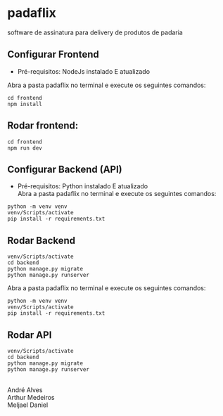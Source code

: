 # padaflix
software de assinatura para delivery de produtos de padaria

## Configurar Frontend  <br>
- Pré-requisitos: NodeJs instalado E atualizado  <br>

Abra a pasta padaflix no terminal e execute os seguintes comandos: <br>
```
cd frontend 
npm install
```

## Rodar frontend:  <br>
```
cd frontend 
npm run dev 
```
## Configurar Backend (API) <br>
- Pré-requisitos: Python instalado E atualizado <br>
Abra a pasta padaflix no terminal e execute os seguintes comandos:
```
python -m venv venv 
venv/Scripts/activate
pip install -r requirements.txt
```
## Rodar Backend
```
venv/Scripts/activate
cd backend
python manage.py migrate
python manage.py runserver
```



Abra a pasta padaflix no terminal e execute os seguintes comandos: <br>
```
python -m venv venv 
venv/Scripts/activate
pip install -r requirements.txt
```


## Rodar API <br>
```
venv/Scripts/activate 
cd backend 
python manage.py migrate 
python manage.py runserver
```
<br> André Alves
<br> Arthur Medeiros
<br> Meljael Daniel
